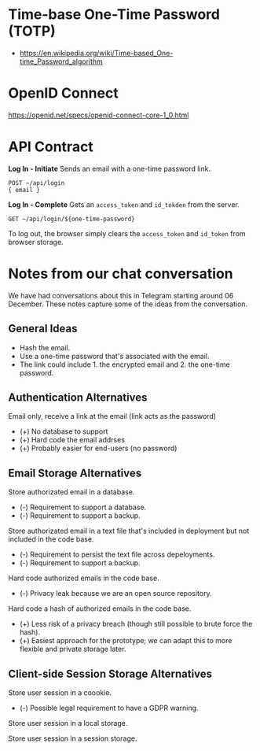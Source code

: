 # Time-base One-Time Password (TOTP)

* https://en.wikipedia.org/wiki/Time-based_One-time_Password_algorithm

# OpenID Connect

https://openid.net/specs/openid-connect-core-1_0.html

# API Contract

**Log In - Initiate** Sends an email with a one-time password link.
```
POST ~/api/login
{ email }
```

**Log In - Complete** Gets an `access_token` and `id_tokden` from the server.
```
GET ~/api/login/${one-time-password}
```

To log out, the browser simply clears the `access_token` and `id_token` from browser storage.

# Notes from our chat conversation

We have had conversations about this in Telegram starting around 06 December. These notes capture some of the ideas from the conversation.

## General Ideas

* Hash the email.
* Use a one-time password that's associated with the email.
* The link could include 1. the encrypted email and 2. the one-time password.

## Authentication Alternatives

Email only, receive a link at the email (link acts as the password)
* (+) No database to support
* (+) Hard code the email addrses
* (+) Probably easier for end-users (no password)

## Email Storage Alternatives

Store authorizated email in a database.
* (-) Requirement to support a database.
* (-) Requirement to support a backup.

Store authorizated email in a text file that's included in deployment but not included in the code base.
* (-) Requirement to persist the text file across depeloyments.
* (-) Requirement to support a backup.

Hard code authorized emails in the code base.
* (-) Privacy leak because we are an open source repository.

Hard code a hash of authorized emails in the code base.
* (+) Less risk of a privacy breach (though still possible to brute force the hash).
* (+) Easiest approach for the prototype; we can adapt this to more flexible and private storage later.

## Client-side Session Storage Alternatives

Store user session in a coookie.
* (-) Possible legal requirement to have a GDPR warning.

Store user session in a local storage.

Store user session in a session storage.